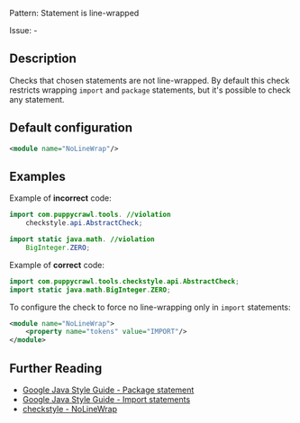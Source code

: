 Pattern: Statement is line-wrapped

Issue: -

## Description

Checks that chosen statements are not line-wrapped. By default this check restricts wrapping `import` and `package` statements, but it's possible to check any statement. 

## Default configuration

```xml
<module name="NoLineWrap"/>
```

## Examples

Example of **incorrect** code:

```java
import com.puppycrawl.tools. //violation
    checkstyle.api.AbstractCheck;

import static java.math. //violation
    BigInteger.ZERO;
```

Example of **correct** code:

```java
import com.puppycrawl.tools.checkstyle.api.AbstractCheck;
import static java.math.BigInteger.ZERO;
```

To configure the check to force no line-wrapping only in `import` statements:

```xml
<module name="NoLineWrap">
    <property name="tokens" value="IMPORT"/>
</module>
```

## Further Reading

* [Google Java Style Guide - Package statement](https://google.github.io/styleguide/javaguide.html#s3.2-package-statement)
* [Google Java Style Guide - Import statements](https://google.github.io/styleguide/javaguide.html#s3.3.2-import-line-wrapping)
* [checkstyle - NoLineWrap](https://checkstyle.sourceforge.io/checks/whitespace/nolinewrap.html#NoLineWrap)

